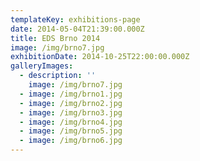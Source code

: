 ```yaml
---
templateKey: exhibitions-page
date: 2014-05-04T21:39:00.000Z
title: EDS Brno 2014
image: /img/brno7.jpg
exhibitionDate: 2014-10-25T22:00:00.000Z
galleryImages:
  - description: ''
    image: /img/brno7.jpg
  - image: /img/brno1.jpg
  - image: /img/brno2.jpg
  - image: /img/brno3.jpg
  - image: /img/brno4.jpg
  - image: /img/brno5.jpg
  - image: /img/brno6.jpg
---
```


